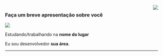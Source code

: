<img align='right' src="https://github-readme-stats.vercel.app/api/top-langs/?username=eu-joao&layout=compact">

### Faça um breve apresentação sobre você

<a href="https://github.com/eu-joao">
<img src="https://img.shields.io/static/v1?label=Overview&message=João Santos&color=f8efd4&style=for-the-badge&logo=GitHub">
</a>

<p>

Estudando/trabalhando na **nome do lugar**<br/>

Eu sou desenvolvedor **sua área**.

</p>
<hr>

